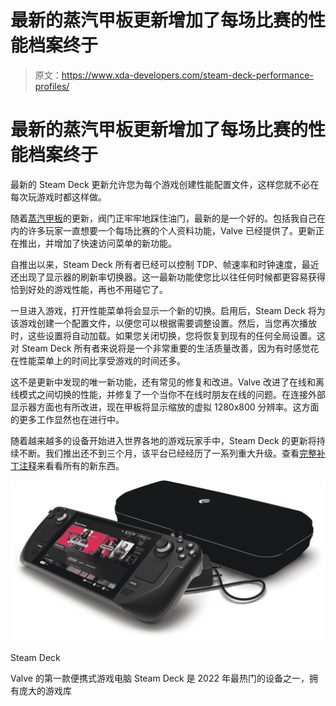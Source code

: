 # 最新的蒸汽甲板更新增加了每场比赛的性能档案终于

> 原文：<https://www.xda-developers.com/steam-deck-performance-profiles/>

# 最新的蒸汽甲板更新增加了每场比赛的性能档案终于

最新的 Steam Deck 更新允许您为每个游戏创建性能配置文件，这样您就不必在每次玩游戏时都这样做。

随着[蒸汽甲板](https://www.xda-developers.com/valve-steam-deck-unboxing/)的更新，阀门正牢牢地踩住油门，最新的是一个好的。包括我自己在内的许多玩家一直想要一个每场比赛的个人资料功能，Valve 已经提供了。更新正在推出，并增加了快速访问菜单的新功能。

自推出以来，Steam Deck 所有者已经可以控制 TDP、帧速率和时钟速度，最近还出现了显示器的刷新率切换器。这一最新功能使您比以往任何时候都更容易获得恰到好处的游戏性能，再也不用碰它了。

一旦进入游戏，打开性能菜单将会显示一个新的切换。启用后，Steam Deck 将为该游戏创建一个配置文件，以便您可以根据需要调整设置。然后，当您再次播放时，这些设置将自动加载。如果您关闭切换，您将恢复到现有的任何全局设置。这对 Steam Deck 所有者来说将是一个非常重要的生活质量改善，因为有时感觉花在性能菜单上的时间比享受游戏的时间还多。

这不是更新中发现的唯一新功能，还有常见的修复和改进。Valve 改进了在线和离线模式之间切换的性能，并修复了一个当你不在线时朋友在线的问题。在连接外部显示器方面也有所改进，现在甲板将显示缩放的虚拟 1280x800 分辨率。这方面的更多工作显然也在进行中。

随着越来越多的设备开始进入世界各地的游戏玩家手中，Steam Deck 的更新将持续不断。我们推出还不到三个月，该平台已经经历了一系列重大升级。查看[完整补丁注释](https://store.steampowered.com/news/app/1675200?emclan=103582791470414830&emgid=3216144458727332893)来看看所有的新东西。

 <picture>![Valve's first portable gaming PC, the Steam Deck is one of the hottest devices of 2022 with a huge library of games to play on it](img/dcec3bc20053a3fd76f0bfb6af480fcc.png)</picture> 

Steam Deck

Valve 的第一款便携式游戏电脑 Steam Deck 是 2022 年最热门的设备之一，拥有庞大的游戏库